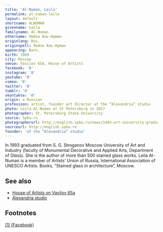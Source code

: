 ```yaml
---
title: 'Al-Numan, Leila'
permalink: al-numan-leila
layout: default
shortname: ALNUMAN
givenname: Leila
familyname: Al-Numan
othername: Лейла Аль-Нуман
originlang: Rus.
originspell: Лейла Аль-Нуман
appearing: Born.
birth: 1969
city: Moscow
venue: Vavilov 65A, House of Artists
facebook: '0'
instagram: '0'
youtube: '0'
vimeo: '0'
twitter: '0'
tumblr: '0'
vkontakte: '0'
origin: a Russian
profession: artist, founder art director at the “Alexandria” studio
photo: Leila Al-Numan at St Petersburg in 2017
photographer: St. Petersburg State University
source: Spbu.ru
photographerurl: http://english.spbu.ru/news/1403-art-university-graduate-a-creator-or-an-artisan
sourceurl: http://english.spbu.ru
founder: 'of the “Alexandria” studio'
---
```


<!---
To edit top block see
icon "Meta Data"
on right menu
Full edit instructions
{{ site.url }}/edit
-->

In 1993 graduated from S. G. Stroganov Moscow University of Art and Industry (faculty of Monumental Decorative and Applied Arts, Department of Glass). She is the author of more than 500 stained glass works. Leila Al-Numan is a member of Artists’ Union of Russia, International Association of UNESCO Artists. Books, “Stained glass in architecture”, Moscow.

## See also

+ [House of Artists on Vavilov 65а](house-of-artists-on-vavilov-65)
+ [Alexandria studio](alexandria-studio)


## Footnotes

[[1]](#a1) <span id="f1"></span> [(Facebook)](https://www.facebook.com/alexandria.glass.studio/?notif_id=1527024751169651&notif_t=page_invite)
